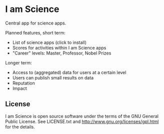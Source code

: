 I am Science
============

Central app for science apps.

Planned features, short term:

- List of science apps (click to install)
- Scores for activities within I am Science apps
- "Career" levels: Master, Professor, Nobel Prizes

Longer term:

- Access to (aggregated) data for users at a certain level
- Users can publish small results on data
- Reputation
- Impact

License
-------

I am Science is open source software under the terms of the GNU General Public
License. See LICENSE.txt and http://www.gnu.org/licenses/gpl.html for the
details.
